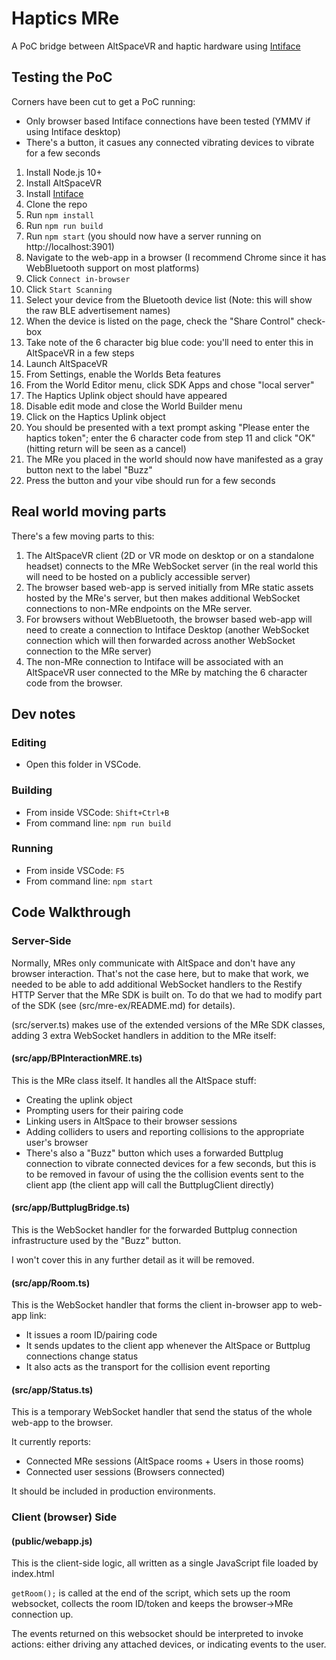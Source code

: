 # Haptics MRe

A PoC bridge between AltSpaceVR and haptic hardware using [Intiface](https://intiface.com/desktop/)


## Testing the PoC

Corners have been cut to get a PoC running:
* Only browser based Intiface connections have been tested (YMMV if using Intiface desktop)
* There's a button, it casues any connected vibrating devices to vibrate for a few seconds


1. Install Node.js 10+
2. Install AltSpaceVR
3. Install [Intiface](https://intiface.com/desktop/)
2. Clone the repo
3. Run `npm install`
4. Run `npm run build`
5. Run `npm start` (you should now have a server running on http://localhost:3901)
6. Navigate to the web-app in a browser (I recommend Chrome since it has WebBluetooth support on most platforms)
7. Click `Connect in-browser`
8. Click `Start Scanning`
9. Select your device from the Bluetooth device list (Note: this will show the raw BLE advertisement names)
10. When the device is listed on the page, check the "Share Control" check-box
11. Take note of the 6 character big blue code: you'll need to enter this in AltSpaceVR in a few steps
12. Launch AltSpaceVR
13. From Settings, enable the Worlds Beta features
14. From the World Editor menu, click SDK Apps and chose "local server"
15. The Haptics Uplink object should have appeared
16. Disable edit mode and close the World Builder menu
17. Click on the Haptics Uplink object
18. You should be presented with a text prompt asking "Please enter the haptics token"; enter the 6 character code from step 11 and click "OK" (hitting return will be seen as a cancel)
19. The MRe you placed in the world should now have manifested as a gray button next to the label "Buzz"
20. Press the button and your vibe should run for a few seconds

## Real world moving parts

There's a few moving parts to this:
1. The AltSpaceVR client (2D or VR mode on desktop or on a standalone headset) connects to the MRe WebSocket server (in the real world this will need to be hosted on a publicly accessible server)
2. The browser based web-app is served initially from MRe static assets hosted by the MRe's server, but then makes additional WebSocket connections to non-MRe endpoints on the MRe server.
3. For browsers without WebBluetooth, the browser based web-app will need to create a connection to Intiface Desktop (another WebSocket connection which will then forwarded across another WebSocket connection to the MRe server)
4. The non-MRe connection to Intiface will be associated with an AltSpaceVR user connected to the MRe by matching the 6 character code from the browser.


## Dev notes

### Editing

* Open this folder in VSCode.

### Building

* From inside VSCode: `Shift+Ctrl+B`
* From command line: `npm run build`

### Running

* From inside VSCode: `F5`
* From command line: `npm start`


## Code Walkthrough

### Server-Side

Normally, MRes only communicate with AltSpace and don't have any browser interaction. That's not the case here, but to make that work, we needed to be able to add additional WebSocket handlers to the Restify HTTP Server that the MRe SDK is built on. To do that we had to modify part of the SDK (see (src/mre-ex/README.md) for details).

(src/server.ts) makes use of the extended versions of the MRe SDK classes, adding 3 extra WebSocket handlers in addition to the MRe itself:

#### (src/app/BPInteractionMRE.ts)

This is the MRe class itself. It handles all the AltSpace stuff:
* Creating the uplink object
* Prompting users for their pairing code
* Linking users in AltSpace to their browser sessions
* Adding colliders to users and reporting collisions to the appropriate user's browser
* There's also a "Buzz" button which uses a forwarded Buttplug connection to vibrate connected devices for a few seconds, but this is to be removed in favour of using the the collision events sent to the client app (the client app will call the ButtplugClient directly)

#### (src/app/ButtplugBridge.ts)

This is the WebSocket handler for the forwarded Buttplug connection infrastructure used by the "Buzz" button.

I won't cover this in any further detail as it will be removed.

#### (src/app/Room.ts)

This is the WebSocket handler that forms the client in-browser app to web-app link:
* It issues a room ID/pairing code
* It sends updates to the client app whenever the AltSpace or Buttplug connections change status
* It also acts as the transport for the collision event reporting

#### (src/app/Status.ts)

This is a temporary WebSocket handler that send the status of the whole web-app to the browser.

It currently reports:
* Connected MRe sessions (AltSpace rooms + Users in those rooms)
* Connected user sessions (Browsers connected)

It should be included in production environments.

### Client (browser) Side

#### (public/webapp.js)

This is the client-side logic, all written as a single JavaScript file loaded by index.html

`getRoom();` is called at the end of the script, which sets up the room websocket, collects the room ID/token and keeps the browser->MRe connection up.

The events returned on this websocket should be interpreted to invoke actions: either driving any attached devices, or indicating events to the user.

